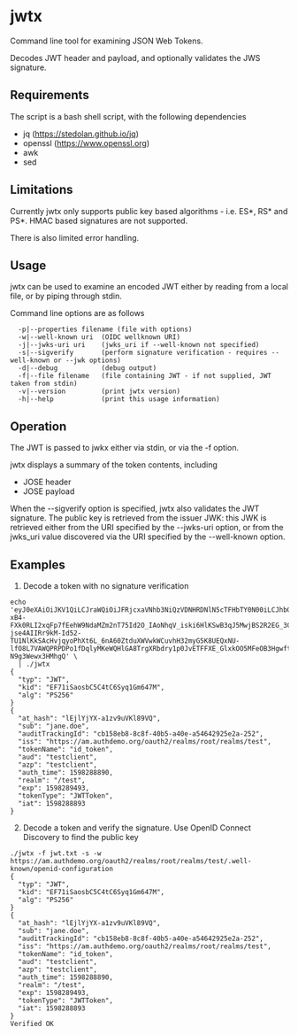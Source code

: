 # jwtx

Command line tool for examining JSON Web Tokens.

Decodes JWT header and payload, and optionally validates the JWS signature.

## Requirements

The script is a bash shell script, with the following dependencies

- jq (https://stedolan.github.io/jq)
- openssl (https://www.openssl.org)
- awk
- sed

## Limitations

Currently jwtx only supports public key based algorithms - i.e. ES*, RS* and PS*. HMAC based signatures are not supported.

There is also limited error handling.

## Usage

jwtx can be used to examine an encoded JWT either by reading from a local file, or by piping through stdin. 

Command line options are as follows
```
  -p|--properties filename (file with options)
  -w|--well-known uri  (OIDC wellknown URI)
  -j|--jwks-uri uri    (jwks_uri if --well-known not specified)
  -s|--sigverify       (perform signature verification - requires --well-known or --jwk options)
  -d|--debug           (debug output)
  -f|--file filename   (file containing JWT - if not supplied, JWT taken from stdin)
  -v|--version         (print jwtx version)
  -h|--help            (print this usage information)
```

## Operation

The JWT is passed to jwkx either via stdin, or via the -f option.

jwtx displays a summary of the token contents, including

- JOSE header
- JOSE payload

When the --sigverify option is specified, jwtx also validates the JWT signature. The public key is retrieved from the issuer JWK: this JWK is retrieved either from the URI specified by the --jwks-uri option, or from the jwks_uri value discovered via the URI specified by the --well-known option.
  
## Examples  

1. Decode a token with no signature verification

```
echo 'eyJ0eXAiOiJKV1QiLCJraWQiOiJFRjcxaVNhb3NiQzVDNHRDNlN5cTFHbTY0N00iLCJhbGciOiJQUzI1NiJ9.eyJhdF9oYXNoIjoibEVqbFlqWVgtYTF6djl1VktsODlWUSIsInN1YiI6ImphbmUuZG9lIiwiYXVkaXRUcmFja2luZ0lkIjoiY2IxNThlYjgtOGM4Zi00MGI1LWE0MGUtYTU0NjQyOTI1ZTJhLTI1MiIsImlzcyI6Imh0dHBzOi8vYW0uYXV0aGRlbW8ub3JnL29hdXRoMi9yZWFsbXMvcm9vdC9yZWFsbXMvdGVzdCIsInRva2VuTmFtZSI6ImlkX3Rva2VuIiwiYXVkIjoidGVzdGNsaWVudCIsImF6cCI6InRlc3RjbGllbnQiLCJhdXRoX3RpbWUiOjE1OTgyODg4OTAsInJlYWxtIjoiL3Rlc3QiLCJleHAiOjE1OTgyODk0OTMsInRva2VuVHlwZSI6IkpXVFRva2VuIiwiaWF0IjoxNTk4Mjg4ODkzfQ.NNKNdsOD2h0Y1kz75Ljqluu3QWzgVZyqrOxmBnMI9I6nPAqhd4rkxo3HsQ_E1e_0dpa_jp-xB4-FXk0RLI2xqFp7fEehW9NdaMZm2nT75Id2O_IAoNhqV_iski6HlKSwB3qJ5MwjBS2R2EG_3Co3KDn2NuyIuqpu1RS6Ut1TnYH8P4-jse4AIIRr9kM-Id52-TU1NlKkSAcHvjqyoPhXt6L_6nA60ZtduXWVwkWCuvhH32myG5K8UEQxNU-lfO8L7VAWQPRPDPo1fDqlyMKeWQHlGA8TrgXRbdry1p0JvETFFXE_GlxkOO5MFeOB3HgwftW6Mhf-N9g3Wewx3HMhgQ' \
  | ./jwtx
{
  "typ": "JWT",
  "kid": "EF71iSaosbC5C4tC6Syq1Gm647M",
  "alg": "PS256"
}
{
  "at_hash": "lEjlYjYX-a1zv9uVKl89VQ",
  "sub": "jane.doe",
  "auditTrackingId": "cb158eb8-8c8f-40b5-a40e-a54642925e2a-252",
  "iss": "https://am.authdemo.org/oauth2/realms/root/realms/test",
  "tokenName": "id_token",
  "aud": "testclient",
  "azp": "testclient",
  "auth_time": 1598288890,
  "realm": "/test",
  "exp": 1598289493,
  "tokenType": "JWTToken",
  "iat": 1598288893
}
```


2. Decode a token and verify the signature. Use OpenID Connect Discovery to find the public key

```
./jwtx -f jwt.txt -s -w https://am.authdemo.org/oauth2/realms/root/realms/test/.well-known/openid-configuration
{
  "typ": "JWT",
  "kid": "EF71iSaosbC5C4tC6Syq1Gm647M",
  "alg": "PS256"
}
{
  "at_hash": "lEjlYjYX-a1zv9uVKl89VQ",
  "sub": "jane.doe",
  "auditTrackingId": "cb158eb8-8c8f-40b5-a40e-a54642925e2a-252",
  "iss": "https://am.authdemo.org/oauth2/realms/root/realms/test",
  "tokenName": "id_token",
  "aud": "testclient",
  "azp": "testclient",
  "auth_time": 1598288890,
  "realm": "/test",
  "exp": 1598289493,
  "tokenType": "JWTToken",
  "iat": 1598288893
}
Verified OK
```

